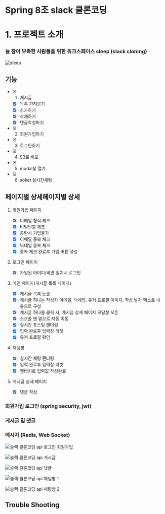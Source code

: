 

# Spring 8조 slack 클론코딩


# 1. 프로젝트 소개

### 늘 잠이 부족한 사람들을 위한 워크스페이스 sleep (slack cloning)
![sleep](https://user-images.githubusercontent.com/103565908/175207827-94c15e34-b25d-4b7d-b2c9-d0ca26395933.PNG)


## 기능

- [x] 1. 게시글
  - [x] 목록 가져오기
  - [x] 추가하기
  - [x] 삭제하기
  - [x] 댓글작성하기
- [x] 2. 회원가입하기
- [x] 3. 로그인하기
- [x] 4. S3로 배포
- [x] 5. modal창 열기
- [x] 6. soket 실시간채팅


## 페이지별 상세페이지별 상세

1. 회원가입 페이지

   - [x] 이메일 형식 체크
   - [x] 비밀번호 체크
   - [x] 공란시 가입불가
   - [x] 이메일 중복 체크
   - [x] 닉네임 중복 체크
   - [x] 중복 체크 완료후 가입 버튼 생성

2. 로그인 페이지

   - [x] 가입된 아이디/비번 일치시 로그인

3. 메인 페이지(게시글 목록 페이지)

   - [x] 게시글 목록 노출
   - [x] 게시글 하나는 작성자 이메일, 닉네임, 유저 프로필 이미지, 작성 날자  텍스트 내용으로 구성
   - [x] 게시글 하나를 클릭 시, 게시글 상세 페이지 모달창 오픈
   - [x] 스크롤 맨 밑으로 자동 이동
   - [x] 실시간 포스팅 랜더링
   - [x] 입력 완료후 입력창 리셋  
   - [x] 유저 프로필 확인

4. 채팅방
   - [x] 실시간 채팅 랜더링
   - [x] 입력 완료후 입력창 리셋
   - [x] 엔터키로 입력값 작성완료  

5. 게시글 상세 페이지
   - [x] 댓글 작성
### 회원가입 로그인 (spring security, jwt)
### 게시글 및 댓글
### 메시지 (Redis, Web Socket)


![슬랙 클론코딩 api 로그인 회원가입](https://user-images.githubusercontent.com/103565908/175223377-2d256849-65d7-4d05-bf35-b411ab401680.png)

![슬랙 클론코딩 api 게시글](https://user-images.githubusercontent.com/103565908/175223214-b0b0787f-39d1-4d49-be85-75f50f82dca2.png)

![슬랙 클론코딩 api 댓글](https://user-images.githubusercontent.com/103565908/175223245-9c5a9c96-2204-4e62-8b71-8762dc9ee677.png)

![슬랙 클론코딩 api 채팅방 1](https://user-images.githubusercontent.com/103565908/175223412-0983bd9f-d831-4133-a988-7bb9fdc9930d.png)

![슬랙 클론코딩 api 채팅방 2](https://user-images.githubusercontent.com/103565908/175223425-56f77433-5b75-4977-bed1-4840aaa98211.png)

## Trouble Shooting
